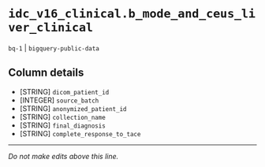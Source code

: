 # `idc_v16_clinical.b_mode_and_ceus_liver_clinical`
`bq-1` | `bigquery-public-data`

## Column details
* [STRING]    `dicom_patient_id`
* [INTEGER]   `source_batch`
* [STRING]    `anonymized_patient_id`
* [STRING]    `collection_name`
* [STRING]    `final_diagnosis`
* [STRING]    `complete_response_to_tace`

-------------------------------------------------------------------------------
*Do not make edits above this line.*
